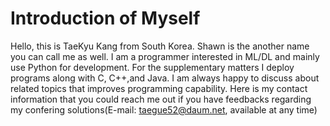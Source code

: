 # Introduction of Myself
Hello, this is TaeKyu Kang from South Korea. Shawn is the another name you can call me as well.
I am a programmer interested in ML/DL and mainly use Python for development. For the supplementary matters I deploy programs along with C, C++,and Java.
I am always happy to discuss about related topics that improves programming capability. Here is my contact information that you could reach me out if you have feedbacks regarding my confering solutions(E-mail: taegue52@daum.net, available at any time)


<!---
Shawn-gitman/Shawn-gitman is a ✨ special ✨ repository because its `README.md` (this file) appears on your GitHub profile.
You can click the Preview link to take a look at your changes.
--->
